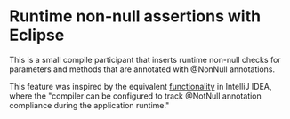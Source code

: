 Runtime non-null assertions with Eclipse
========================================

This is a small compile participant that inserts runtime non-null checks for parameters and methods that are annotated with
@NonNull annotations.

This feature was inspired by the equivalent [functionality](http://www.jetbrains.com/idea/features/annotation_java.html) in IntelliJ IDEA, where the "compiler can be configured to track @NotNull annotation compliance during the application runtime."

